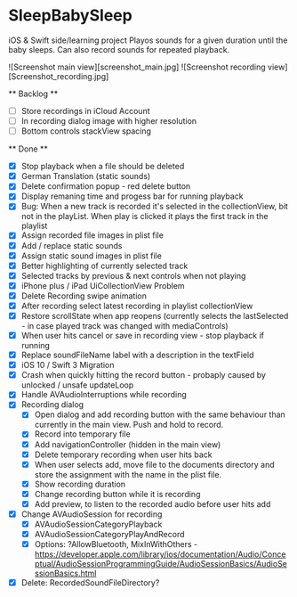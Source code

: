 # SleepBabySleep
iOS & Swift side/learning project
Playos sounds for a given duration until the baby sleeps. Can also record sounds for repeated playback.

![Screenshot main view][screenshot_main.jpg]
![Screenshot recording view][Screenshot_recording.jpg]

** Backlog **
- [ ] Store recordings in iCloud Account 
- [ ] In recording dialog image with higher resolution
- [ ] Bottom controls stackView spacing

** Done **
- [X] Stop playback when a file should be deleted
- [X] German Translation (static sounds)
- [X] Delete confirmation popup - red delete button
- [X] Display remaning time and progess bar for running playback
- [X] Bug: When a new track is recorded it's selected in the collectionView, bit not in the playList. When play is clicked it plays the first track in the playlist
- [X] Assign recorded file images in plist file
- [X] Add / replace static sounds
- [X] Assign static sound images in plist file
- [X] Better highlighting of currently selected track
- [X] Selected tracks by previous & next controls when not playing 
- [X] iPhone plus / iPad UiCollectionView Problem 
- [X] Delete Recording swipe animation 
- [X] After recording select latest recording in playlist collectionView
- [X] Restore scrollState when app reopens (currently selects the lastSelected - in case played track was changed with mediaControls)
- [X] When user hits cancel or save in recording view - stop playback if running
- [X] Replace soundFileName label with a description in the textField
- [X] iOS 10 / Swift 3 Migration
- [X] Crash when quickly hitting the record button - probaply caused by unlocked / unsafe updateLoop
- [X] Handle AVAudioInterruptions while recording
- [X] Recording dialog
	- [X] Open dialog and add recording button with the same behaviour than currently in the main view. Push and hold to record. 
	- [X] Record into temporary file 
	- [X] Add navigationController (hidden in the main view) 
	- [X] Delete temporary recording when user hits back 
	- [X] When user selects add, move file to the documents directory and store the assignment with the name in the plist file. 
	- [X] Show recording duration 
	- [X] Change recording button while it is recording 
	- [X] Add preview, to listen to the recorded audio before user hits add 
- [X] Change AVAudioSession for recording
	- [X] AVAudioSessionCategoryPlayback 
	 -[X] AVAudioSessionCategoryPlayAndRecord 
	- [X] Options: ?AllowBluetooth, MixInWithOthers - https://developer.apple.com/library/ios/documentation/Audio/Conceptual/AudioSessionProgrammingGuide/AudioSessionBasics/AudioSessionBasics.html
- [X] Delete: RecordedSoundFileDirectory? 
